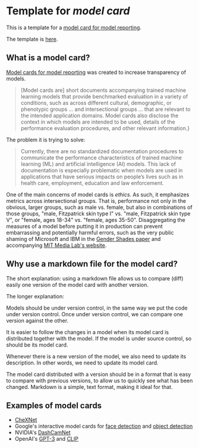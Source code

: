 # Template for _model card_

This is a template for a [model card for model reporting](https://arxiv.org/abs/1810.03993).

The template is [here](./model-card-template.md).

## What is a model card?

[Model cards for model reporting](https://arxiv.org/abs/1810.03993) was created to increase
transparency of models.

> [Model cards are] short documents accompanying trained machine learning models that provide
> benchmarked evaluation in a variety of conditions, such as across different cultural, demographic,
> or phenotypic groups ... and intersectional groups ... that are relevant to the intended application
> domains. Model cards also disclose the context in which models are intended to be used, details of
> the performance evaluation procedures, and other relevant information.}

The problem it is trying to solve:

> Currently, there are no standardized documentation procedures to communicate the performance
> characteristics of trained machine learning (ML) and artificial intelligence (AI) models.
> This lack of documentation is especially problematic when models are used in applications that
> have serious impacts on people’s lives such as in health care, employment, education and law
> enforcement.

One of the main concerns of model cards is _ethics_. As such, it emphasizes metrics across intersectional groups.
That is, performance not only in the obvious, larger groups, such as male vs. female, but also in
combinations of those groups, "male, Fitzpatrick skin type I" vs. "male, Fitzpatrick skin type V", or
"female, ages 18-34" vs. "female, ages 35-50". Disaggregating the measures of a model before putting it
in production can prevent embarrassing and potentially harmful errors, such as the very public shaming
of Microsoft and IBM in the [Gender Shades paper](http://proceedings.mlr.press/v81/buolamwini18a/buolamwini18a.pdf)
and accompanying [MIT Media Lab's website](http://gendershades.org/).

## Why use a markdown file for the model card?

The short explanation: using a markdown file allows us to compare (diff) easily one version
of the model card with another version. 

The longer explanation:

Models should be under version control, in the same way we put the code under version
control. Once under version control, we can compare one version against the other.

It is easier to follow the changes in a model when its model card is distributed together
with the model. If the model is under source control, so should be its model card.

Whenever there is a new version of the model, we also need to update its description.
In other words, we need to update its model card.

The model card distributed with a version should be in a format that is easy to compare with
previous versions, to allow us to quickly see what has been changed. Markdown is a simple, text
format, making it ideal for that.

## Examples of model cards

- [CheXNet](https://github.com/fau-masters-collected-works-cgarbin/chexnet-model-card)
- Google's interactive model cards for [face detection](https://modelcards.withgoogle.com/face-detection)
  and [object detection](https://modelcards.withgoogle.com/object-detection)
- NVIDIA's [DashCamNet](https://catalog.ngc.nvidia.com/orgs/nvidia/models/tlt_dashcamnet)
- OpenAI's [GPT-3](https://github.com/openai/gpt-3/blob/master/model-card.md) and [CLIP](https://github.com/openai/CLIP/blob/main/model-card.md)


